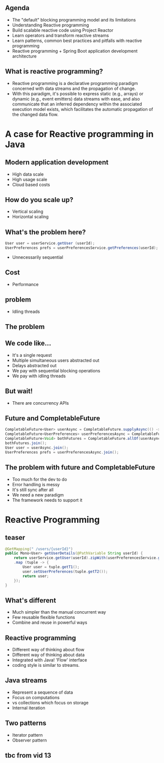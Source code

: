 ## Agenda
* The "default" blocking programming model and its limitations
* Understanding Reactive programming
* Build scalable reactive code using Project Reactor
* Learn operators and transform reactive streams
* Learn patterns, common best practices and pitfalls with reactive programming
* Reactive programming + Spring Boot application development architecture

## What is reactive programming?
* Reactive programming is a declarative programming paradigm concerned with data streams and the propagation of change.
* With this paradigm, it's possible to express static (e.g., arrays) or dynamic (e.g., event emitters) data streams with ease, and also communicate that an inferred dependency within the associated execution model exists, which facilitates the automatic propagation of the changed data flow.

# A case for Reactive programming in Java

## Modern application development
* High data scale
* High usage scale
* Cloud based costs

## How do you scale up?
* Vertical scaling
* Horizontal scaling

## What's the problem here?
```java
User user = userService.getUser (userId);
UserPreferences prefs = userPreferencesService.getPreferences(userId);
```
* Unnecessarily sequential

## Cost
* Performance

## problem 
* Idling threads

## The problem

## We code like...
* It's a single request
* Multiple simultaneous users abstracted out
* Delays abstracted out
* We pay with sequential blocking operations
* We pay with idling threads

## But wait!
* There are concurrency APIs

## Future and CompletableFuture
```java
CompletableFuture<User> userAsync = CompletableFuture.supplyAsync(() -> userService.getUser (userId));
CompletableFuture<UserPreferences> userPreferencesAsync = CompletableFuture.supplyAsync(() -> userPreferencesService);
CompletableFuture<Void> bothFutures = CompletableFuture.allOf(userAsync,userPreferencesAsyn);
bothFutures.join();
User user = userAsync.join();
UserPreferences prefs = userPreferencesAsync.join();
```

## The problem with future and CompletableFuture
* Too much for the dev to do
* Error handling is messy
* It's still sync after all
* We need a new paradigm
* The framework needs to support it

# Reactive Programming

## teaser 
```java
@GetMapping(" /users/{userId}")
public Mono<User> getUserDetails(@PathVariable String userId) {
    return userService.getUser(userId).zipWith(userPreferencesService.getPreferences(userId))
    .map (tuple -> {
        User user = tuple.getT1();
        user.setUserPreferences(tuple.getT2());
        return user;
    });
}
```

## What's different
* Much simpler than the manual concurrent way
* Few reusable flexible functions
* Combine and reuse in powerful ways

## Reactive programming
* Different way of thinking about flow
* Different way of thinking about data
* Integrated with Java! 'Flow' interface
* coding style is similar to streams.

## Java streams
* Represent a sequence of data
* Focus on computations
* vs collections which focus on storage
* Internal iteration

## Two patterns
* Iterator pattern
* Observer pattern

## tbc from vid 13
